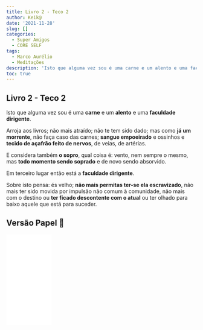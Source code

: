 ```yaml
---
title: Livro 2 - Teco 2
author: Keik@
date: '2021-11-28'
slug: []
categories:
  - Super Amigos
  - CORE SELF
tags:
  - Marco Aurélio
  - Meditações
description: 'Isto que alguma vez sou é uma carne e um alento e uma faculdade dirigente.'
toc: true
---
```


## Livro 2 - Teco 2

Isto que alguma vez sou é uma **carne** e um **alento** e uma **faculdade dirigente**.

Arroja aos livros; não mais atraído; não te tem sido dado; mas como **já um morrente**, não faça caso das carnes; **sangue empoeirado** e ossinhos e **tecido de açafrão feito de nervos**, de veias, de artérias.

E considera também **o sopro**, qual coisa é: vento, nem sempre o mesmo, mas **todo momento sendo soprado** e de novo sendo absorvido.

Em terceiro lugar então está a **faculdade dirigente**.

Sobre isto pensa: és velho; **não mais permitas ter-se ela escravizado**, não mais ter sido movida por impulsão não comum à comunidade, não mais com o destino ou **ter ficado descontente com o atual** ou ter olhado para baixo aquele que está para suceder.

## Versão Papel :book:
<iframe style="width:120px;height:240px;" marginwidth="0" marginheight="0" scrolling="no" frameborder="0" src="//ws-na.amazon-adsystem.com/widgets/q?ServiceVersion=20070822&OneJS=1&Operation=GetAdHtml&MarketPlace=BR&source=ss&ref=as_ss_li_til&ad_type=product_link&tracking_id=mundodekeika-20&language=pt_BR&marketplace=amazon&region=BR&placement=B092FVY4BB&asins=B092FVY4BB&linkId=37c5ec14221f61f811029aa88b520891&show_border=true&link_opens_in_new_window=true"></iframe>
